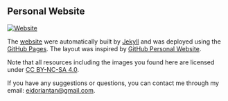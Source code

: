 
## Personal Website

[![Website](https://img.shields.io/website?url=https%3A%2F%2Feidoriantan.tech)](https://eidoriantan.tech)

The [website](https://eidoriantan.github.io) were automatically built by
[Jekyll](https://jekyllrb.com) and was deployed using the
[GitHub Pages](https://pages.github.com). The layout was inspired by
[GitHub Personal Website](https://github.com/github/personal-website).

Note that all resources including the images you found here are licensed under
[CC BY-NC-SA 4.0](https://creativecommons.org/licenses/by-nc-sa/4.0/).

If you have any suggestions or questions, you can contact me through my email:
[eidoriantan@gmail.com](mailto:eidoriantan@gmail.com).
